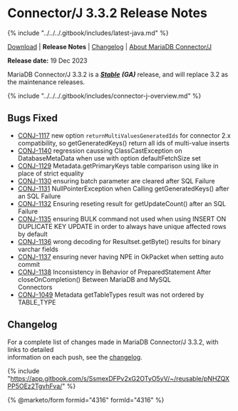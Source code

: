 # Connector/J 3.3.2 Release Notes

{% include "../../../.gitbook/includes/latest-java.md" %}

[Download](https://mariadb.com/downloads/connectors/connectors-data-access/java8-connector) | **Release Notes** | [Changelog](../changelogs/3.3/3.3.2.md) | [About MariaDB Connector/J](https://app.gitbook.com/s/CjGYMsT2MVP4nd3IyW2L/mariadb-connector-j/about-mariadb-connector-j)

**Release date:** 19 Dec 2023

MariaDB Connector/J 3.3.2 is a [_**Stable**_](../../../community-server/about/release-criteria.md) _**(GA)**_ release, and will replace 3.2 as the maintenance releases.

{% include "../../../.gitbook/includes/connector-j-overview.md" %}

## Bugs Fixed

* [CONJ-1117](https://jira.mariadb.org/browse/CONJ-1117) new option `returnMultiValuesGeneratedIds` for connector 2.x compatibility, so getGeneratedKeys() return all ids of multi-value inserts
* [CONJ-1140](https://jira.mariadb.org/browse/CONJ-1140) regression caussing ClassCastException on DatabaseMetaData when use with option defaultFetchSize set
* [CONJ-1129](https://jira.mariadb.org/browse/CONJ-1129) Metadata.getPrimaryKeys table comparison using like in place of strict equality
* [CONJ-1130](https://jira.mariadb.org/browse/CONJ-1130) ensuring batch parameter are cleared after SQL Failure
* [CONJ-1131](https://jira.mariadb.org/browse/CONJ-1131) NullPointerException when Calling getGeneratedKeys() after an SQL Failure
* [CONJ-1132](https://jira.mariadb.org/browse/CONJ-1132) Ensuring reseting result for getUpdateCount() after an SQL Failure
* [CONJ-1135](https://jira.mariadb.org/browse/CONJ-1135) ensuring BULK command not used when using INSERT ON DUPLICATE KEY UPDATE in order to always have unique affected rows by default
* [CONJ-1136](https://jira.mariadb.org/browse/CONJ-1136) wrong decoding for Resultset.getByte() results for binary varchar fields
* [CONJ-1137](https://jira.mariadb.org/browse/CONJ-1137) ensuring never having NPE in OkPacket when setting auto commit
* [CONJ-1138](https://jira.mariadb.org/browse/CONJ-1138) Inconsistency in Behavior of PreparedStatement After closeOnCompletion() Between MariaDB and MySQL\
  Connectors
* [CONJ-1049](https://jira.mariadb.org/browse/CONJ-1049) Metadata getTableTypes result was not ordered by TABLE\_TYPE

## Changelog

For a complete list of changes made in MariaDB Connector/J 3.3.2, with links to detailed\
information on each push, see the [changelog](../changelogs/3.3/3.3.2.md).

{% include "https://app.gitbook.com/s/SsmexDFPv2xG2OTyO5yV/~/reusable/pNHZQXPP5OEz2TgvhFva/" %}

{% @marketo/form formid="4316" formId="4316" %}

